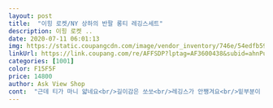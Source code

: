 ```yaml
---
layout: post 
title:  "이힝 로켓/NY 상하의 반팔 롱티 레깅스세트" 
description: 이힝 로켓 ..
date: 2020-07-11 06:01:13 
img: https://static.coupangcdn.com/image/vendor_inventory/746e/54edfb59679581c9274eed6ebd36eb64b26c33bf10ad8f642d93128a99de.jpg 
linkUrl: https://link.coupang.com/re/AFFSDP?lptag=AF3600438&subid=ahnPublicAsk&pageKey=1580925016&itemId=2702824056&vendorItemId=70693146674&traceid=V0-113-1af762cc33546701 
categories: [1001] 
color: F15F5F 
price: 14800 
author: Ask View Shop 
cont:  "근데 티가 마니 얇네요<br/>길이감은 쏘쏘<br/>레깅스가 안쨍겨요<br/>밑부분이 너무 헐렁거리구요ㅠㅠ<br/>밑에는 모양도 이상하네유<br/>바지가 밑이 쪼금 짧은?<br/>바지도 신축성이 적어보이는데ㅠㅠ<br/>밖으로 운동 다닐때입을꺼라<br/>살 빠진건데ㅠ<br/>상관없을듯요<br/>생각보다 많이 얇고<br/>싼이유가있긴하네요<br/>엉덩이까지 커버되고 좋네요<br/>입어보고 후기 남길께요  ( Ĭ ^ Ĭ )<br/>저렴해보이는 재질.<br/>.<br/><br/>제가 골반이 좀있다보니 딱 맞네요<br/>키167입니다<br/>키가 167인데 바지가... <br/> 좀 짧은 느낌에 신축성이 좀 부족해요.<br/>.<br/> 티셔츠가 루즈핏이라 입기 좋고 걷기 운동할때 편하게 입기 괜찮아요 쪼그려앉거나 근력운동시에는 불편할거같아요<br/>" 
---
```

